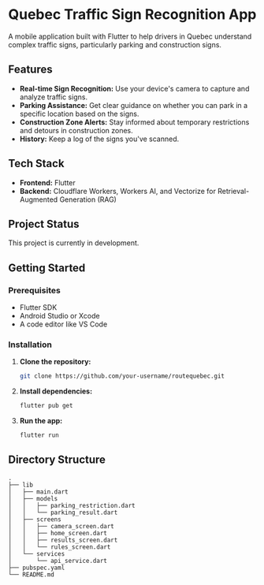# Quebec Traffic Sign Recognition App

A mobile application built with Flutter to help drivers in Quebec understand complex traffic signs, particularly parking and construction signs.

## Features

*   **Real-time Sign Recognition:** Use your device's camera to capture and analyze traffic signs.
*   **Parking Assistance:** Get clear guidance on whether you can park in a specific location based on the signs.
*   **Construction Zone Alerts:** Stay informed about temporary restrictions and detours in construction zones.
*   **History:** Keep a log of the signs you've scanned.

## Tech Stack

*   **Frontend:** Flutter
*   **Backend:** Cloudflare Workers, Workers AI, and Vectorize for Retrieval-Augmented Generation (RAG)

## Project Status

This project is currently in development.

## Getting Started

### Prerequisites

*   Flutter SDK
*   Android Studio or Xcode
*   A code editor like VS Code

### Installation

1.  **Clone the repository:**
    ```bash
    git clone https://github.com/your-username/routequebec.git
    ```
2.  **Install dependencies:**
    ```bash
    flutter pub get
    ```
3.  **Run the app:**
    ```bash
    flutter run
    ```

## Directory Structure

```
.
├── lib
│   ├── main.dart
│   ├── models
│   │   ├── parking_restriction.dart
│   │   └── parking_result.dart
│   ├── screens
│   │   ├── camera_screen.dart
│   │   ├── home_screen.dart
│   │   ├── results_screen.dart
│   │   └── rules_screen.dart
│   └── services
│       └── api_service.dart
├── pubspec.yaml
└── README.md
```